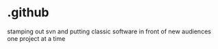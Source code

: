 # .github
stamping out svn and putting classic software in front of new audiences one project at a time
